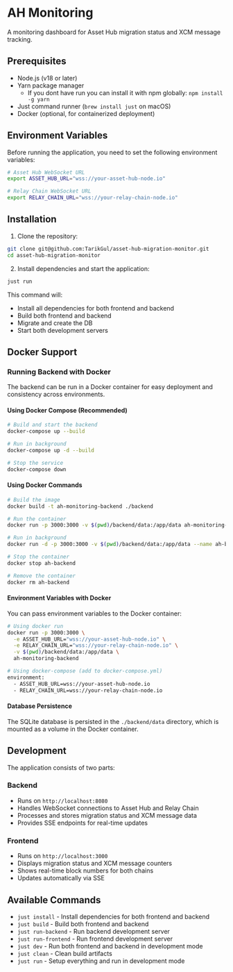 # AH Monitoring

A monitoring dashboard for Asset Hub migration status and XCM message tracking.

## Prerequisites

- Node.js (v18 or later)
- Yarn package manager
    - If you dont have run you can install it with npm globally: `npm install -g yarn`
- Just command runner (`brew install just` on macOS)
- Docker (optional, for containerized deployment)

## Environment Variables

Before running the application, you need to set the following environment variables:

```bash
# Asset Hub WebSocket URL
export ASSET_HUB_URL="wss://your-asset-hub-node.io"

# Relay Chain WebSocket URL
export RELAY_CHAIN_URL="wss://your-relay-chain-node.io"
```

## Installation

1. Clone the repository:
```bash
git clone git@github.com:TarikGul/asset-hub-migration-monitor.git
cd asset-hub-migration-monitor
```

2. Install dependencies and start the application:
```bash
just run
```

This command will:
- Install all dependencies for both frontend and backend
- Build both frontend and backend
- Migrate and create the DB
- Start both development servers

## Docker Support

### Running Backend with Docker

The backend can be run in a Docker container for easy deployment and consistency across environments.

#### Using Docker Compose (Recommended)

```bash
# Build and start the backend
docker-compose up --build

# Run in background
docker-compose up -d --build

# Stop the service
docker-compose down
```

#### Using Docker Commands

```bash
# Build the image
docker build -t ah-monitoring-backend ./backend

# Run the container
docker run -p 3000:3000 -v $(pwd)/backend/data:/app/data ah-monitoring-backend

# Run in background
docker run -d -p 3000:3000 -v $(pwd)/backend/data:/app/data --name ah-backend ah-monitoring-backend

# Stop the container
docker stop ah-backend

# Remove the container
docker rm ah-backend
```

#### Environment Variables with Docker

You can pass environment variables to the Docker container:

```bash
# Using docker run
docker run -p 3000:3000 \
  -e ASSET_HUB_URL="wss://your-asset-hub-node.io" \
  -e RELAY_CHAIN_URL="wss://your-relay-chain-node.io" \
  -v $(pwd)/backend/data:/app/data \
  ah-monitoring-backend

# Using docker-compose (add to docker-compose.yml)
environment:
  - ASSET_HUB_URL=wss://your-asset-hub-node.io
  - RELAY_CHAIN_URL=wss://your-relay-chain-node.io
```

#### Database Persistence

The SQLite database is persisted in the `./backend/data` directory, which is mounted as a volume in the Docker container.

## Development

The application consists of two parts:

### Backend
- Runs on `http://localhost:8080`
- Handles WebSocket connections to Asset Hub and Relay Chain
- Processes and stores migration status and XCM message data
- Provides SSE endpoints for real-time updates

### Frontend
- Runs on `http://localhost:3000`
- Displays migration status and XCM message counters
- Shows real-time block numbers for both chains
- Updates automatically via SSE

## Available Commands

- `just install` - Install dependencies for both frontend and backend
- `just build` - Build both frontend and backend
- `just run-backend` - Run backend development server
- `just run-frontend` - Run frontend development server
- `just dev` - Run both frontend and backend in development mode
- `just clean` - Clean build artifacts
- `just run` - Setup everything and run in development mode

